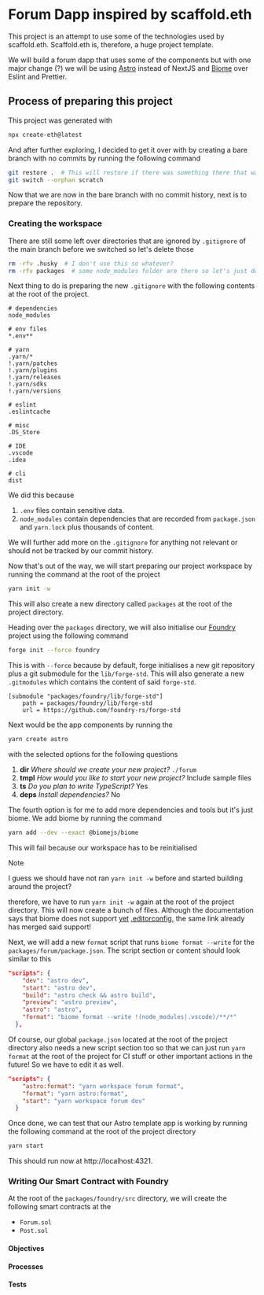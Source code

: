 # Forum Dapp inspired by scaffold.eth

This project is an attempt to use some of the technologies used by
scaffold.eth. Scaffold.eth is, therefore, a huge project template.

We will build a forum dapp that uses some of the components but with one major change (?) 
we will be using [Astro](https://astro.build/) instead of NextJS and [Biome](https://biomejs.dev) 
over Eslint and Prettier.

## Process of preparing this project

This project was generated with

```bash
npx create-eth@latest
```

And after further exploring, I decided to get it over with by creating a bare branch with no commits by running the following command

```bash
git restore .  # This will restore if there was something there that was modified
git switch --orphan scratch
```

Now that we are now in the bare branch with no commit history,  next is to prepare the repository.

### Creating the workspace

There are still some left over directories that are ignored by `.gitignore` of the main branch before we switched so let's delete those

```bash
rm -rfv .husky  # I don't use this so whatever?
rm -rfv packages  # some node_modules folder are there so let's just delete this for now
```

Next thing to do is preparing the new `.gitignore` with the following contents at the root of the project.

```gitignore
# dependencies
node_modules

# env files
*.env**

# yarn
.yarn/*
!.yarn/patches
!.yarn/plugins
!.yarn/releases
!.yarn/sdks
!.yarn/versions

# eslint
.eslintcache

# misc
.DS_Store

# IDE
.vscode
.idea

# cli
dist
```

We did this because
1. `.env` files contain sensitive data.
2. `node_modules` contain dependencies that are recorded from `package.json` and `yarn.lock` plus thousands of content.

We will further add more on the `.gitignore` for anything not relevant or should not be tracked by our commit history.

Now that's out of the way, we will start preparing our project workspace by running the command at the root of the project

```bash
yarn init -w
```

This will also create a new directory called `packages` at the root of the project directory.

Heading over the `packages` directory, we will also initialise our [Foundry](https://getfoundry.sh/) project using the following command

```bash
forge init --force foundry
```

This is with `--force` because by default, forge initialises a new git repository plus a git submodule for the `lib/forge-std`. This will also generate
a new `.gitmodules` which contains the content of said `forge-std`.

```gitmodules
[submodule "packages/foundry/lib/forge-std"]
	path = packages/foundry/lib/forge-std
	url = https://github.com/foundry-rs/forge-std
```

Next would be the app components by running the

```bash
yarn create astro
```

with the selected options for the following questions

1.  **dir**  *Where should we create your new project?* `./forum`
2.  **tmpl**  *How would you like to start your new project?* Include sample files
3.  **ts**   *Do you plan to write TypeScript?* Yes
4.  **deps**  *Install dependencies?* No

The fourth option is for me to add more dependencies and tools but it's just biome. We add biome by running the command

```bash
yarn add --dev --exact @biomejs/biome
```

This will fail because our workspace has to be reinitialised

> [!NOTE]
> I guess we should have not ran `yarn init -w` before and started building around the project?

therefore, we have to run `yarn init -w` again at the root of the project directory. This will now create a bunch of
files. Although the documentation says that biome does not support [yet](https://github.com/biomejs/biome/issues/1724)
[.editorconfig](https://editorconfig.org), the same link already has merged said support!

Next, we will add a new `format` script that runs `biome format --write` for the `packages/forum/package.json`. The script section or content should look similar to this

```json
"scripts": {
    "dev": "astro dev",
    "start": "astro dev",
    "build": "astro check && astro build",
    "preview": "astro preview",
    "astro": "astro",
    "format": "biome format --write !(node_modules|.vscode)/**/*"
  },
```

Of course, our global `package.json` located at the root of the project directory 
also needs a new script section too so that we can just run `yarn format` at the root of the project for CI stuff or other important actions
in the future! So we have to edit it as well.

```json
"scripts": {
    "astro:format": "yarn workspace forum format", 
    "format": "yarn astro:format",
    "start": "yarn workspace forum dev"
  }
```

Once done, we can test that our Astro template app is working by running the following command at the root of the project directory

```bash
yarn start
```

This should run now at http://localhost:4321.

### Writing Our Smart Contract with Foundry

At the root of the `packages/foundry/src` directory, we will create the following smart contracts at the
- `Forum.sol`
- `Post.sol`

#### Objectives

#### Processes

#### Tests
